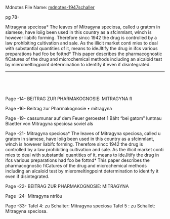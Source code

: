  Mdnotes File Name: [mdnotes-1947schaller](mdnotes-1947schaller)

pg 78-

Mitragyna speciosa* The leaves of Mitragyna speciosa, called u gratom in siamese, have Ioiig been used in this country as a sfcinmlant, wlnch is however liabifc forming. Therefore sincc 1942 the drug is controlled by a law prohibiting cultivation and sale. As the illicit market conti mies to deal with substantlal quantities of it, means to ideJltify the drug in ifcs various preparations had fco be fottnd* This paper describes the pharmacognostic fiCatures of the drug and microchemical methods including an alcaloid test by mieromeltingpoint determination to identify it even if disintegrated.

----

 

 


 
Page -14-
BEITRAG ZUR PHARMAKOGNOSIE: MITRAGYNA fl

 
Page -16-
Beitrag zur Pharmakognosie • mitragyna

 
Page -19-
cassumunar auf dem Feuer geroestet 1 Bäht “bei gatom” luntnau Blaetter von Mitragyna speciosa soviel als

 
Page -21-
Mitragyna speciosa* The leaves of Mitragyna speciosa, called u gratom in siamese, have Ioiig been used in this country as a sfcinmlant, wlnch is however liabifc forming. Therefore sincc 1942 the drug is controlled by a law prohibiting cultivation and sale. As the illicit market conti mies to deal with substantlal quantities of it, means to ideJltify the drug in ifcs various preparations had fco be fottnd* This paper describes the pharmacognostic fiCatures of the drug and microchemical methods including an alcaloid test by mieromeltingpoint determination to identify it even if disintegrated.

 
Page -22-
BEITRAG ZUR PHARMAKOGNOSIE: MITRAGYNA

 
Page -24-
Mitragyna ntrlöu

 
Page -33-
Tafel 4: zu Schalter: Mitragyna speciosa Tafel 5 : zu Schallet: Mitragyna speciosa.



 


